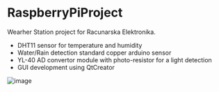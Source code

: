 # RaspberryPiProject
Wearher Station project for Racunarska Elektronika.

- DHT11 sensor for temperature and humidity
- Water/Rain detection standard copper arduino sensor
- YL-40 AD convertor module with photo-resistor for a light detection
- GUI development using QtCreator



![image](https://github.com/petarstamenkovic/WeatherStation_RPi_Project/assets/113508828/581b0a8d-d30b-437f-b1dd-304b957a3dec)
